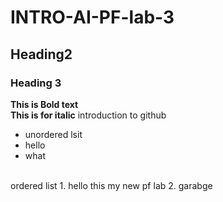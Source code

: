# INTRO-AI-PF-lab-3
## Heading2
### Heading 3
**This is Bold text**
<Br/>
__This is for italic__
introduction to github
<Br/>
- unordered lsit 
- hello
- what
<Br/>
ordered list
1. hello this my new pf lab
2. garabge


